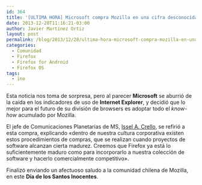 ```yaml
---
id: 364
title: '[ULTIMA HORA] Microsoft compra Mozilla en una cifra desconocida'
date: 2013-12-28T11:16:21-03:00
author: Javier Martínez Ortiz
layout: post
permalink: /blog/2013/12/28/ultima-hora-microsoft-compra-mozilla-en-una-cifra-desconocida/
categories:
  - Comunidad
  - Firefox
  - Firefox for Android
  - Firefox OS
tags:
  - ino
---
```

Esta noticia nos toma de sorpresa, pero al parecer **Microsoft** se aburrió de la caída en los indicadores de uso de **Internet Explorer**, y decidió que lo mejor para el futuro de su división de browsers es adoptar todo el _know-how_ acumulado por Mozilla.

El jefe de Comunicaciones Planetarias de MS, <a href="http://futurama.wikia.com/wiki/I.C._Weiner" target="_blank">Issel A. Crello</a>, se refirió a esta compra, explicando «dentro de nuestra cultura corporativa existen estos procedimientos de compras, que se realizan cuando proyectos de software alcanzan cierta madurez. Creemos que Firefox ya está lo suficientemente maduro como para incorporarlo a nuestra colección de software y hacerlo comercialmente competitivo».

Finalizó enviando un afectuoso saludo a la comunidad chilena de Mozilla, en este **Día de los Santos Inocentes**.